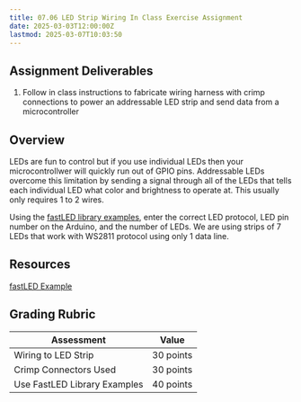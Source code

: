 ```yaml
---
title: 07.06 LED Strip Wiring In Class Exercise Assignment
date: 2025-03-03T12:00:00Z
lastmod: 2025-03-07T10:03:50
---
```


## Assignment Deliverables

1. Follow in class instructions to fabricate wiring harness with crimp connections to power an addressable LED strip and send data from a microcontroller

## Overview

LEDs are fun to control but if you use individual LEDs then your microcontrollwer will quickly run out of GPIO pins. Addressable LEDs overcome this limitation by sending a signal through all of the LEDs that tells each individual LED what color and brightness to operate at. This usually only requires 1 to 2 wires.

Using the [fastLED library examples](../../../../arduino/arduino-fast-led.md), enter the correct LED protocol, LED pin number on the Arduino, and the number of LEDs. We are using strips of 7 LEDs that work with WS2811 protocol using only 1 data line.

## Resources

[fastLED Example](../../../../arduino/arduino-fast-led.md)

## Grading Rubric

<div class="responsive-table-markdown">

| Assessment                   | Value     |
| ---------------------------- | --------- |
| Wiring to LED Strip          | 30 points |
| Crimp Connectors Used        | 30 points |
| Use FastLED Library Examples | 40 points |

</div>
